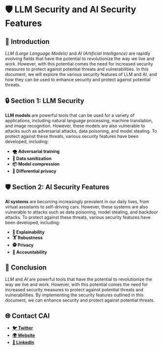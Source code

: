 # **🛡️ LLM Security and AI Security Features**

## **🌟 Introduction**

*LLM (Large Language Models)* and *AI (Artificial Intelligence)* are rapidly evolving fields that have the potential to revolutionize the way we live and work. However, with this potential comes the need for increased security measures to protect against potential threats and vulnerabilities. In this document, we will explore the various security features of LLM and AI, and how they can be used to enhance security and protect against potential threats.

## **🔒 Section 1: LLM Security**

**LLM models** are powerful tools that can be used for a variety of applications, including natural language processing, machine translation, and image recognition. However, these models are also vulnerable to attacks such as adversarial attacks, data poisoning, and model stealing. To protect against these threats, various security features have been developed, including:

- **🌪️ Adversarial training**
- **🧹 Data sanitization**
- **📦 Model compression**
- **🔏 Differential privacy**

## **🛡️ Section 2: AI Security Features**

**AI systems** are becoming increasingly prevalent in our daily lives, from virtual assistants to self-driving cars. However, these systems are also vulnerable to attacks such as data poisoning, model stealing, and backdoor attacks. To protect against these threats, various security features have been developed, including:

- **📖 Explainability**
- **🏋️ Robustness**
- **🕵️ Privacy**
- **📝 Accountability**

## **🎉 Conclusion**

*LLM* and *AI* are powerful tools that have the potential to revolutionize the way we live and work. However, with this potential comes the need for increased security measures to protect against potential threats and vulnerabilities. By implementing the security features outlined in this document, we can enhance security and protect against potential threats.

## **🌐 Contact CAI**

- [**🐦 Twitter**](https://twitter.com/calypsoai?lang=en)
- [**🌍 Website**](https://calypsoai.com/)
- [**🔗 LinkedIn**](https://www.linkedin.com/company/calypso-ai/)
